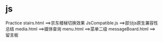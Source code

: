 # js
Practice
stairs.html ==>京东楼梯切换效果
JsCompatible.js ==>部分js原生兼容性总结
media.html ==>媒体查询
menu.html ==>菜单二级
messageBoard.html ==>留言板
